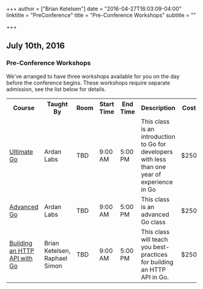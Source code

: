 +++
author = ["Brian Ketelsen"]
date = "2016-04-27T16:03:09-04:00"
linktitle = "PreConference"
title = "Pre-Conference Workshops"
subtitle = ""

+++

## July 10th, 2016
### Pre-Conference Workshops

We've arranged to have three workshops available for you on the day before the conference begins.  These workshops require separate admission, see the list below for details.

<table class="table table-striped">
	<tr>
		<th>Course</th>
		<th>Taught By</th>
		<th>Room</th>
		<th>Start Time</th>
		<th>End Time</th>
		<th>Description</th>
		<th>Cost</th>
		<th></th>
	</tr>
	<tr>
		<td><a href="/workshops/ultimate">Ultimate Go</a></td>
		<td>Ardan Labs</td>
		<td>TBD</td>
		<td>9:00 AM</td>
		<td>5:00 PM</td>
		<td>This class is an introduction to Go for developers with less than one year of experience in Go</td>
		<td>$250</td>
		<td><a href="https://ti.to/gophercon/gophercon-2016/with/2nggwesf-i0">Tickets</a></td>
	</tr>
	<tr>
		<td><a href="/workshops/advanced">Advanced Go</a></td>
		<td>Ardan Labs</td>
		<td>TBD</td>
		<td>9:00 AM</td>
		<td>5:00 PM</td>
		<td>This class is an advanced Go class</td>
		<td>$250</td>
		<td><a href="https://ti.to/gophercon/gophercon-2016/with/bacqcgsfyew">Tickets</a></td>
	</tr>
	<tr>
		<td><a href="/workshops/http">Building an HTTP API with Go</a></td>
		<td>Brian Ketelsen, Raphael Simon</td>
		<td>TBD</td>
		<td>9:00 AM</td>
		<td>5:00 PM</td>
		<td>This class will teach you best-practices for building an HTTP API in Go.</td>
		<td>$250</td>
		<td><a href="https://ti.to/gophercon/gophercon-2016/with/c2anop8sux4">Tickets</a></td>
	</tr>
</table>
